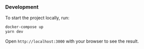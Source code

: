 ### Development

To start the project locally, run:

```bash
docker-compose up
yarn dev
```

Open `http://localhost:3000` with your browser to see the result.
